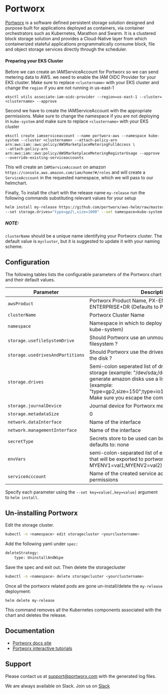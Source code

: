 # Portworx

[Portworx](https://portworx.com/) is a software defined persistent storage solution designed and purpose built for applications deployed as containers, via container orchestrators such as Kubernetes, Marathon and Swarm. It is a clustered block storage solution and provides a Cloud-Native layer from which containerized stateful applications programmatically consume block, file and object storage services directly through the scheduler.

#### Preparing your EKS Cluster

Before we can create an IAMServiceAccount for Portworx so we can send metering data to AWS.
we need to enable the IAM OIDC Provider for your EKS cluster.
Make sure to replace `<clustername>` with your EKS cluster and change the `region` if you are not running in us-east-1
```
eksctl utils associate-iam-oidc-provider --region=us-east-1 --cluster=<clustername> --approve
```

Second we have to create the IAMServiceAccount with the appropriate permissions.
Make sure to change the namespace if you are not deploying in `kube-system` and make sure to replace `<clustername>` with your EKS cluster
```
eksctl create iamserviceaccount --name portworx-aws --namespace kube-system --cluster <clustername> --attach-policy-arn arn:aws:iam::aws:policy/AWSMarketplaceMeteringFullAccess \
--attach-policy-arn arn:aws:iam::aws:policy/AWSMarketplaceMeteringRegisterUsage --approve --override-existing-serviceaccounts
```

This will create an `IAMServiceAccount` on amazon `https://console.aws.amazon.com/iam/home?#/roles` and
will create a `ServiceAcccount` in the requested namespace, which we will pass to our helmchart.

Finally,
To install the chart with the release name `my-release` run the following commands substituting relevant values for your setup

```bash
helm install my-release https://github.com/portworx/aws-helm/raw/master/portworx-2.6.1.tgz \
--set storage.drives="type=gp2\,size=1000" --set namespace=kube-system --set serviceAccount="portworx-aws"
```

##### NOTE:
`clusterName` should be a unique name identifying your Portworx cluster. The default value is `mycluster`, but it is suggested to update it with your naming scheme.

## Configuration
The following tables lists the configurable parameters of the Portworx chart and their default values.

| Parameter | Description |
|--------------------------|-------------------------------------------------------------------------------------------------------------------------------------------------------------------------------------------------------------------------------------------------------------------|
| `awsProduct` | Portworx Product Name, PX-ENTERPRISE or PX-ENTERPRISE+DR (Defaults to PX-ENTERPRISE) |
| `clusterName` | Portworx Cluster Name |
| `namespace` | Namespace in which to deploy portworx (Defaults to kube-system) |
| `storage.usefileSystemDrive` | Should Portworx use an unmounted drive even with a filesystem ? |
| `storage.usedrivesAndPartitions` | Should Portworx use the drives as well as partitions on the disk ? |
| `storage.drives` | Semi-colon seperated list of drives to be used for storage (example: "/dev/sda;/dev/sdb"), to auto generate amazon disks use a list of drive specs (example: "type=gp2\,size=150";type=io1\,size=100\,iops=2000"). Make sure you escape the commas |
| `storage.journalDevice` | Journal device for Portworx metadata |
| `storage.metadataSize` | 0 |
| `network.dataInterface` | Name of the interface <ethX> |
| `network.managementInterface` | Name of the interface <ethX> |
| `secretType` | Secrets store to be used can be aws-kms/k8s/none defaults to: none |
| `envVars` | semi-colon-separated list of environment variables that will be exported to portworx. (example: MYENV1=val1;MYENV2=val2) |
| `serviceAcccount` | Name of the created service account with required IAM permissions |

Specify each parameter using the `--set key=value[,key=value]` argument to `helm install`.

## Un-installing Portworx

Edit the storage cluster.
```bash
kubectl -n <namespace> edit storagecluster <yourclustername>
```

Add the following yaml under `spec:`

```bash
deleteStrategy:
    type: UninstallAndWipe
```

Save the spec and exit out.
Then delete the storagecluster

```bash
kubectl -n <namespace> delete storagecluster <yourclustername>
```

Once all the portworx related pods are gone
un-install/delete the `my-release` deployment:

```
helm delete my-release
```
This command removes all the Kubernetes components associated with the chart and deletes the release.

## Documentation
* [Portworx docs site](https://docs.portworx.com/scheduler/kubernetes/)
* [Portworx interactive tutorials](https://docs.portworx.com/scheduler/kubernetes/px-k8s-interactive.html)

## Support

Please contact us at support@portworx.com with the generated log files.

We are always available on Slack. Join us on [Slack](http://slack.portworx.com)
